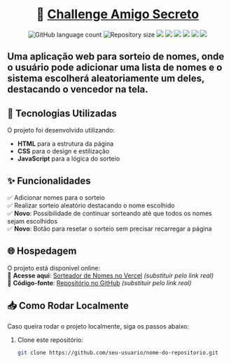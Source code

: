 <h1 align="center">
     🎲 <a href="#" alt="Amigo Secreto"> Challenge Amigo Secreto </a>
</h1>

<p align="center">
<img alt="GitHub language count" src="https://img.shields.io/github/languages/count/tgmarinho/README-ecoleta?color=%2304D361">

  <img alt="Repository size" src="https://img.shields.io/github/repo-size/Wandersood/ChallengeAmigoSecreto_G8-One/blob/main/README.md">
  <img src="https://img.shields.io/static/v1?label=HTML&message=Markdown&color=blue&style=for-the-badge&logo=html5"/>
<img src="https://img.shields.io/static/v1?label=Vercel&message=Deploy&color=blue&style=for-the-badge&logo=vercel"/>
  <img src="https://img.shields.io/static/v1?label=CSS&message=Style&color=blue&style=for-the-badge&logo=css"/>
<img src="https://img.shields.io/static/v1?label=CSS&message=Style&color=blue&style=for-the-badge&logo=css"/>
  <img src="http://img.shields.io/static/v1?label=License&message=MIT&color=green&style=for-the-badge"/>
   <img src="http://img.shields.io/static/v1?label=STATUS&message=CONCLUIDO&color=GREEN&style=for-the-badge"/>

</p>
  

## Uma aplicação web para sorteio de nomes, onde o usuário pode adicionar uma lista de nomes e o sistema escolherá aleatoriamente um deles, destacando o vencedor na tela.   

## 🚀 Tecnologias Utilizadas  

O projeto foi desenvolvido utilizando:  
- **HTML** para a estrutura da página  
- **CSS** para o design e estilização  
- **JavaScript** para a lógica do sorteio  

## ✨ Funcionalidades  

✅ Adicionar nomes para o sorteio  
✅ Realizar sorteio aleatório destacando o nome escolhido  
✅ **Novo**: Possibilidade de continuar sorteando até que todos os nomes sejam escolhidos  
✅ **Novo**: Botão para resetar o sorteio sem precisar recarregar a página  

## 🌐 Hospedagem  

O projeto está disponível online:  
🔗 **Acesse aqui**: [Sorteador de Nomes no Vercel](#) *(substituir pelo link real)*  
📂 **Código-fonte**: [Repositório no GitHub](#) *(substituir pelo link real)*  

## 📥 Como Rodar Localmente  

Caso queira rodar o projeto localmente, siga os passos abaixo:  

1. Clone este repositório:  
   ```bash
   git clone https://github.com/seu-usuario/nome-do-repositorio.git

